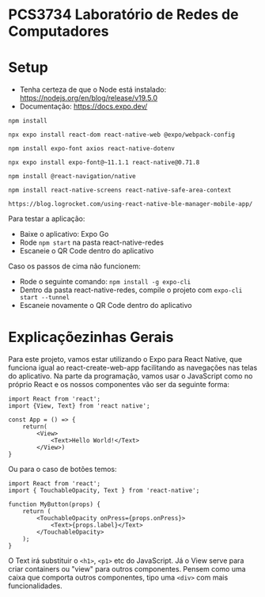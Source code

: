 # PCS3734 Laboratório de Redes de Computadores

# Setup

- Tenha certeza de que o Node está instalado: https://nodejs.org/en/blog/release/v19.5.0
- Documentação: https://docs.expo.dev/

`npm install`

`npx expo install react-dom react-native-web @expo/webpack-config`

`npm install expo-font axios react-native-dotenv`

`npx expo install expo-font@~11.1.1 react-native@0.71.8`

`npm install @react-navigation/native`

`npm install react-native-screens react-native-safe-area-context`

`https://blog.logrocket.com/using-react-native-ble-manager-mobile-app/`

Para testar a aplicação:

- Baixe o aplicativo: Expo Go
- Rode `npm start` na pasta react-native-redes
- Escaneie o QR Code dentro do aplicativo

Caso os passos de cima não funcionem:

- Rode o seguinte comando: `npm install -g expo-cli`
- Dentro da pasta react-native-redes, compile o projeto com `expo-cli start --tunnel`
- Escaneie novamente o QR Code dentro do aplicativo

# Explicaçõezinhas Gerais

Para este projeto, vamos estar utilizando o Expo para React Native, que funciona igual ao react-create-web-app facilitando as navegações nas telas do aplicativo. Na parte da programação, vamos usar o JavaScript como no próprio React e os nossos componentes vão ser da seguinte forma:

```
import React from 'react';
import {View, Text} from 'react native';

const App = () => {
    return(
        <View>
            <Text>Hello World!</Text>
        </View>)
}
```

Ou para o caso de botões temos:

```
import React from 'react';
import { TouchableOpacity, Text } from 'react-native';

function MyButton(props) {
    return (
        <TouchableOpacity onPress={props.onPress}>
            <Text>{props.label}</Text>
        </TouchableOpacity>
    );
}
```

O Text irá substituir o `<h1>`, `<p1>` etc do JavaScript. Já o View serve para criar containers ou "view" para outros componentes. Pensem como uma caixa que comporta outros componentes, tipo uma `<div>` com mais funcionalidades.
